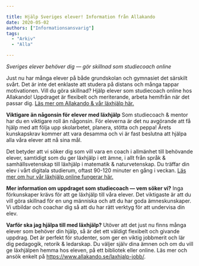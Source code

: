 ```yaml
---

title: Hjälp Sveriges elever! Information från Allakando
date: 2020-05-02
authors: ["Informationsansvarig"]
tags:
  - "Arkiv"
  - "Alla"

---
```


*Sveriges elever behöver dig — gör skillnad som studiecoach online*

Just nu har många elever på både grundskolan och gymnasiet det särskilt svårt. Det är inte det enklaste att studera på distans och många tappar motivationen. Vill du göra skillnad? Hjälp elever som studiecoach online hos Allakando! Uppdraget är flexibelt och meriterande, arbeta hemifrån när det passar dig. [Läs mer om Allakando & vår läxhjälp här.](https://www.allakando.se/laxhjalp/)
 
**Viktigare än någonsin för elever med läxhjälp**
Som studiecoach & mentor har du en viktigare roll än någonsin. För eleverna är det nu avgörande att få hjälp med att följa upp skolarbetet, planera, stötta och peppa! Årets kunskapskrav kommer att vara desamma och vi är fast beslutna att hjälpa alla våra elever att nå sina mål.

Det betyder att vi söker dig som vill vara en coach i allmänhet till behövande elever, samtidigt som du ger läxhjälp i ett ämne, i allt från språk & samhällsvetenskap till läxhjälp i matematik & naturvetenskap. Du träffar din elev i vårt digitala studierum, oftast 90-120 minuter en gång i veckan. [Läs mer om hur vår läxhjälp online fungerar här.](https://www.allakando.se/laxhjalp-online/)

**Mer information om uppdraget som studiecoach — vem söker vi?**
Inga förkunskaper krävs för att ge läxhjälp till våra elever. Det viktigaste är att du vill göra skillnad för en ung människa och att du har goda ämneskunskaper. Vi utbildar och coachar dig så att du har rätt verktyg för att undervisa din elev.

**Varför ska jag hjälpa till med läxhjälp?**
Utöver att det just nu finns många elever som behöver din hjälp, så är det ett väldigt flexibelt och givande uppdrag. Det är perfekt för studenter, som ger en viktig jobbmerit och lär dig pedagogik, retorik & ledarskap. Du väljer själv dina ämnen och om du vill ge läxhjälpen hemma hos eleven, på ett bibliotek eller online. Läs mer och ansök enkelt på https://www.allakando.se/laxhjalp-jobb/.